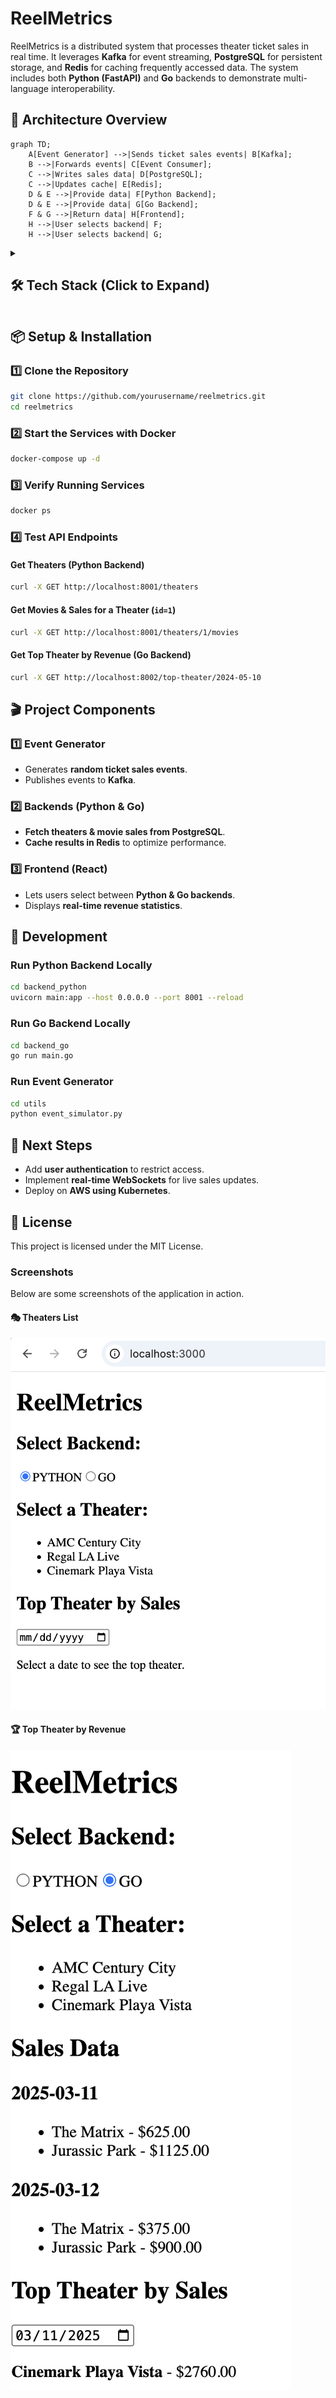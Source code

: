 # ReelMetrics

ReelMetrics is a distributed system that processes theater ticket sales in real time. It leverages **Kafka** for event streaming, **PostgreSQL** for persistent storage, and **Redis** for caching frequently accessed data. The system includes both **Python (FastAPI)** and **Go** backends to demonstrate multi-language interoperability.

## **🚀 Architecture Overview**
```mermaid
graph TD;
    A[Event Generator] -->|Sends ticket sales events| B[Kafka];
    B -->|Forwards events| C[Event Consumer];
    C -->|Writes sales data| D[PostgreSQL];
    C -->|Updates cache| E[Redis];
    D & E -->|Provide data| F[Python Backend];
    D & E -->|Provide data| G[Go Backend];
    F & G -->|Return data| H[Frontend];
    H -->|User selects backend| F;
    H -->|User selects backend| G;
```

<details>
  <summary><h2>🛠️ Tech Stack (Click to Expand)</h2></summary>

  - **Backend (Python - FastAPI)**: Exposes APIs to fetch theaters & movie sales.
  - **Backend (Go)**: Alternative implementation for fetching the same data.
  - **PostgreSQL**: Stores theaters, movies, and sales data.
  - **Redis**: Caches frequently accessed data (e.g., top theaters, movie sales).
  - **Kafka**: Streams real-time ticket purchase events.
  - **Frontend (React)**: Displays theaters, movies, and sales statistics.
</details>

## **📦 Setup & Installation**

### **1️⃣ Clone the Repository**
```bash
git clone https://github.com/yourusername/reelmetrics.git
cd reelmetrics
```

### **2️⃣ Start the Services with Docker**
```bash
docker-compose up -d
```

### **3️⃣ Verify Running Services**
```bash
docker ps
```

### **4️⃣ Test API Endpoints**

#### **Get Theaters (Python Backend)**
```bash
curl -X GET http://localhost:8001/theaters
```

#### **Get Movies & Sales for a Theater (`id=1`)**
```bash
curl -X GET http://localhost:8001/theaters/1/movies
```

#### **Get Top Theater by Revenue (Go Backend)**
```bash
curl -X GET http://localhost:8002/top-theater/2024-05-10
```

## **🎬 Project Components**

### **1️⃣ Event Generator**
- Generates **random ticket sales events**.
- Publishes events to **Kafka**.

### **2️⃣ Backends (Python & Go)**
- **Fetch theaters & movie sales from PostgreSQL**.
- **Cache results in Redis** to optimize performance.

### **3️⃣ Frontend (React)**
- Lets users select between **Python & Go backends**.
- Displays **real-time revenue statistics**.

## **🔧 Development**
### **Run Python Backend Locally**
```bash
cd backend_python
uvicorn main:app --host 0.0.0.0 --port 8001 --reload
```

### **Run Go Backend Locally**
```bash
cd backend_go
go run main.go
```

### **Run Event Generator**
```bash
cd utils
python event_simulator.py
```

## **🚀 Next Steps**
- Add **user authentication** to restrict access.
- Implement **real-time WebSockets** for live sales updates.
- Deploy on **AWS using Kubernetes**.

## **📝 License**
This project is licensed under the MIT License.


### Screenshots

Below are some screenshots of the application in action.

#### 🎭 Theaters List
![Theaters List](./screenshots/theaters_list.png)

#### 🏆 Top Theater by Revenue
![Top Theater](./screenshots/top_theater.png)


